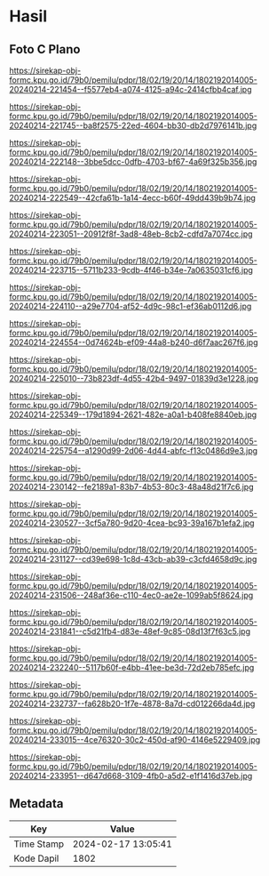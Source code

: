 # Hasil

## Foto C Plano

https://sirekap-obj-formc.kpu.go.id/79b0/pemilu/pdpr/18/02/19/20/14/1802192014005-20240214-221454--f5577eb4-a074-4125-a94c-2414cfbb4caf.jpg

https://sirekap-obj-formc.kpu.go.id/79b0/pemilu/pdpr/18/02/19/20/14/1802192014005-20240214-221745--ba8f2575-22ed-4604-bb30-db2d7976141b.jpg

https://sirekap-obj-formc.kpu.go.id/79b0/pemilu/pdpr/18/02/19/20/14/1802192014005-20240214-222148--3bbe5dcc-0dfb-4703-bf67-4a69f325b356.jpg

https://sirekap-obj-formc.kpu.go.id/79b0/pemilu/pdpr/18/02/19/20/14/1802192014005-20240214-222549--42cfa61b-1a14-4ecc-b60f-49dd439b9b74.jpg

https://sirekap-obj-formc.kpu.go.id/79b0/pemilu/pdpr/18/02/19/20/14/1802192014005-20240214-223051--20912f8f-3ad8-48eb-8cb2-cdfd7a7074cc.jpg

https://sirekap-obj-formc.kpu.go.id/79b0/pemilu/pdpr/18/02/19/20/14/1802192014005-20240214-223715--5711b233-9cdb-4f46-b34e-7a0635031cf6.jpg

https://sirekap-obj-formc.kpu.go.id/79b0/pemilu/pdpr/18/02/19/20/14/1802192014005-20240214-224110--a29e7704-af52-4d9c-98c1-ef36ab0112d6.jpg

https://sirekap-obj-formc.kpu.go.id/79b0/pemilu/pdpr/18/02/19/20/14/1802192014005-20240214-224554--0d74624b-ef09-44a8-b240-d6f7aac267f6.jpg

https://sirekap-obj-formc.kpu.go.id/79b0/pemilu/pdpr/18/02/19/20/14/1802192014005-20240214-225010--73b823df-4d55-42b4-9497-01839d3e1228.jpg

https://sirekap-obj-formc.kpu.go.id/79b0/pemilu/pdpr/18/02/19/20/14/1802192014005-20240214-225349--179d1894-2621-482e-a0a1-b408fe8840eb.jpg

https://sirekap-obj-formc.kpu.go.id/79b0/pemilu/pdpr/18/02/19/20/14/1802192014005-20240214-225754--a1290d99-2d06-4d44-abfc-f13c0486d9e3.jpg

https://sirekap-obj-formc.kpu.go.id/79b0/pemilu/pdpr/18/02/19/20/14/1802192014005-20240214-230142--fe2189a1-83b7-4b53-80c3-48a48d21f7c6.jpg

https://sirekap-obj-formc.kpu.go.id/79b0/pemilu/pdpr/18/02/19/20/14/1802192014005-20240214-230527--3cf5a780-9d20-4cea-bc93-39a167b1efa2.jpg

https://sirekap-obj-formc.kpu.go.id/79b0/pemilu/pdpr/18/02/19/20/14/1802192014005-20240214-231127--cd39e698-1c8d-43cb-ab39-c3cfd4658d9c.jpg

https://sirekap-obj-formc.kpu.go.id/79b0/pemilu/pdpr/18/02/19/20/14/1802192014005-20240214-231506--248af36e-c110-4ec0-ae2e-1099ab5f8624.jpg

https://sirekap-obj-formc.kpu.go.id/79b0/pemilu/pdpr/18/02/19/20/14/1802192014005-20240214-231841--c5d21fb4-d83e-48ef-9c85-08d13f7f63c5.jpg

https://sirekap-obj-formc.kpu.go.id/79b0/pemilu/pdpr/18/02/19/20/14/1802192014005-20240214-232240--5117b60f-e4bb-41ee-be3d-72d2eb785efc.jpg

https://sirekap-obj-formc.kpu.go.id/79b0/pemilu/pdpr/18/02/19/20/14/1802192014005-20240214-232737--fa628b20-1f7e-4878-8a7d-cd012266da4d.jpg

https://sirekap-obj-formc.kpu.go.id/79b0/pemilu/pdpr/18/02/19/20/14/1802192014005-20240214-233015--4ce76320-30c2-450d-af90-4146e5229409.jpg

https://sirekap-obj-formc.kpu.go.id/79b0/pemilu/pdpr/18/02/19/20/14/1802192014005-20240214-233951--d647d668-3109-4fb0-a5d2-e1f1416d37eb.jpg


## Metadata

| Key        | Value               |
| ---------- | ------------------- |
| Time Stamp | 2024-02-17 13:05:41 |
| Kode Dapil | 1802                |



